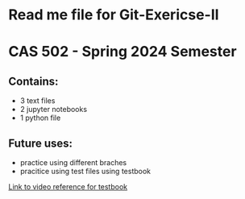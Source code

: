 # Read me file for Git-Exericse-II 
# CAS 502 -  Spring 2024 Semester

## Contains:
* 3 text files
* 2 jupyter notebooks
* 1 python file

## Future uses:
* practice using different braches
* pracitice using test files using testbook

[Link to video reference for testbook](https://youtu.be/4BFytJoOmOA?si=W7jf6tJrvEBh4WBE) 
